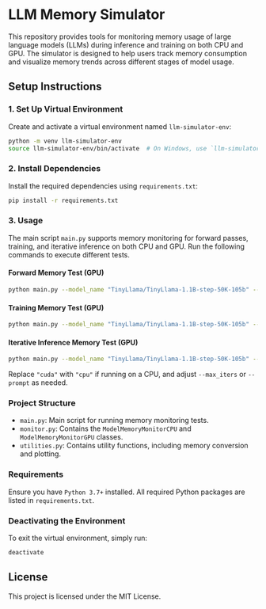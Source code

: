 
# LLM Memory Simulator

This repository provides tools for monitoring memory usage of large language models (LLMs) during inference and training on both CPU and GPU. The simulator is designed to help users track memory consumption and visualize memory trends across different stages of model usage.

## Setup Instructions

### 1. Set Up Virtual Environment

Create and activate a virtual environment named `llm-simulator-env`:

```bash
python -m venv llm-simulator-env
source llm-simulator-env/bin/activate  # On Windows, use `llm-simulator-env\Scripts\activate`
```

### 2. Install Dependencies

Install the required dependencies using `requirements.txt`:

```bash
pip install -r requirements.txt
```

### 3. Usage

The main script `main.py` supports memory monitoring for forward passes, training, and iterative inference on both CPU and GPU. Run the following commands to execute different tests.

#### Forward Memory Test (GPU)

```bash
python main.py --model_name "TinyLlama/TinyLlama-1.1B-step-50K-105b" --test forward --device cuda --memory_unit gb
```

#### Training Memory Test (GPU)

```bash
python main.py --model_name "TinyLlama/TinyLlama-1.1B-step-50K-105b" --test training --device cuda --max_iters 10 --memory_unit gb
```

#### Iterative Inference Memory Test (GPU)

```bash
python main.py --model_name "TinyLlama/TinyLlama-1.1B-step-50K-105b" --test iterative_inference --device cuda --max_iters 50 --prompt "Once upon a time" --memory_unit gb
```

Replace `"cuda"` with `"cpu"` if running on a CPU, and adjust `--max_iters` or `--prompt` as needed.

### Project Structure

- `main.py`: Main script for running memory monitoring tests.
- `monitor.py`: Contains the `ModelMemoryMonitorCPU` and `ModelMemoryMonitorGPU` classes.
- `utilities.py`: Contains utility functions, including memory conversion and plotting.

### Requirements

Ensure you have `Python 3.7+` installed. All required Python packages are listed in `requirements.txt`.

### Deactivating the Environment

To exit the virtual environment, simply run:

```bash
deactivate
```

## License

This project is licensed under the MIT License.
